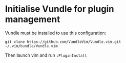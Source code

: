 # Initialise Vundle for plugin management

Vundle must be installed to use this configuration:

    git clone https://github.com/VundleVim/Vundle.vim.git ~/.vim/bundle/Vundle.vim

Then launch vim and run `:PluginInstall`
